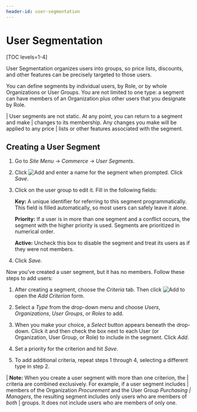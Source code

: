 ```yaml
---
header-id: user-segmentation
---
```


# User Segmentation

[TOC levels=1-4]

User Segmentation organizes users into groups, so price lists, discounts, and
other features can be precisely targeted to those users.

You can define segments by individual users, by Role, or by whole Organizations
or User Groups. You are not limited to one type: a segment can have members of
an Organization plus other users that you designate by Role.

| User segments are not static. At any point, you can return to a segment and make
| changes to its membership. Any changes you make will be applied to any price
| lists or other features associated with the segment.

## Creating a User Segment

1.  Go to *Site Menu* &rarr; *Commerce* &rarr; *User Segments*.

2.  Click ![Add](../images/icon-add.png) and enter a name for the segment when
    prompted. Click *Save*.

3.  Click on the user group to edit it. Fill in the following fields:

    **Key:** A unique identifier for referring to this segment programmatically.
    This field is filled automatically, so most users can safely leave it alone.

    **Priority:** If a user is in more than one segment and a conflict occurs,
    the segment with the higher priority is used. Segments are prioritized in
    numerical order.

    **Active:** Uncheck this box to disable the segment and treat its users as
    if they were not members.

4.  Click *Save*.

Now you've created a user segment, but it has no members. Follow these steps to
add users:

1.  After creating a segment, choose the *Criteria* tab. Then click 
    ![Add](../images/icon-add.png) to open the *Add Criterion* form.

2.  Select a *Type* from the drop-down menu and choose *Users*, *Organizations*,
    *User Groups*, or *Roles* to add. 

3.  When you make your choice, a *Select* button appears beneath the drop-down.
    Click it and then check the box next to each User (or Organization, User
    Group, or Role) to include in the segment. Click *Add*.

4.  Set a priority for the criterion and hit *Save*.

5.  To add additional criteria, repeat steps 1 through 4, selecting a different
    type in step 2.

| **Note:** When you create a user segment with more than one criterion, the
| criteria are combined exclusively. For example, if a user segment includes
| members of the Organization *Procurement* and the User Group *Purchasing
| Managers*, the resulting segment includes only users who are members of *both*
| groups. It does not include users who are members of only one.
